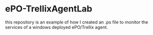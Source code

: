 # ePO-TrellixAgentLab
this repository is an example of how I created an .ps file to monitor the services of a windows deployed ePO/Trellix agent.
